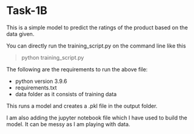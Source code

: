 # Task-1B

This is a simple model to predict the ratings of the product based on the data given.

You can directly run the training_script.py on the command line like this 

> python training_script.py 

The following are the requirements to run the above file:
<ul>
<li>python version 3.9.6</li>
<li>requirements.txt</li>
<li>data folder as it consists of training data</li>
</ul>

This runs a model and creates a .pkl file in the output folder.

I am also adding the jupyter notebook file which I have used to build the model. It can be messy as I am playing with data.
